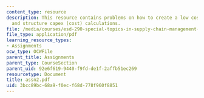 ```yaml
---
content_type: resource
description: This resource contains problems on how to create a low cost super-tag
  and structure capex (cost) calculations.
file: /media/courses/esd-290-special-topics-in-supply-chain-management-spring-2005/3bcc89bc68a9f0ecf68d778f960f8851_assn2.pdf
file_type: application/pdf
learning_resource_types:
- Assignments
ocw_type: OCWFile
parent_title: Assignments
parent_type: CourseSection
parent_uid: 92e6f619-9440-f9fd-de1f-2affb51ec269
resourcetype: Document
title: assn2.pdf
uid: 3bcc89bc-68a9-f0ec-f68d-778f960f8851
---
```

